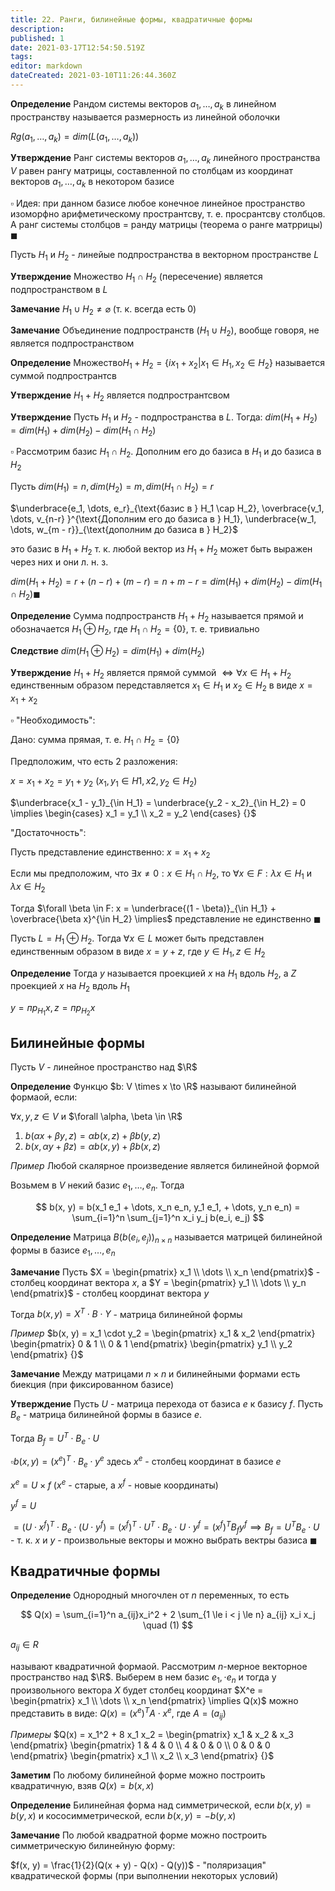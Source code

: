 ```yaml
---
title: 22. Ранги, билинейные формы, квадратичные формы
description: 
published: 1
date: 2021-03-17T12:54:50.519Z
tags: 
editor: markdown
dateCreated: 2021-03-10T11:26:44.360Z
---
```


**Определение** Рандом системы векторов $a_1, \dots, a_k$ в линейном пространству называется размерность из линейной оболочки

$Rg(a_1, \dots, a_k) = dim(L(a_1, \dots, a_k))$

**Утверждение** Ранг системы векторов $a_1, \dots, a_k$ линейного пространства $V$ равен рангу матрицы, составленной по столбцам из координат векторов $a_1, \dots, a_k$ в некотором базисе

$\square$ Идея: при данном базисе любое конечное линейное пространство изоморфно арифметическому пространтсву, т. е. просрантсву столбцов. А ранг системы столбцов $=$ ранду матрицы (теорема о ранге матррицы) $\blacksquare$

Пусть $H_1$ и $H_2$ - линейые подпространства в векторном пространстве $L$

**Утверждение** Множество $H_1 \cap H_2$ (пересечение) является подпространством в $L$

**Замечание** $H_1 \cup H_2 \not= \varnothing$ (т. к. всегда есть $0$)

**Замечание** Объединение подпространств ($H_1 \cup H_2$), вообще говоря, не является подпространством

**Определение** Множество$H_1 + H_2 = \{ix_1 + x_2 | x_1 \in H_1, x_2 \in H_2\}$ называется суммой подпространтсв

**Утверждение** $H_1 + H_2$ является подпространтсвом

**Утверждение** Пусть $H_1$ и $H_2$ - подпространства в $L$. Тогда: $dim(H_1 + H_2) = dim(H_1) + dim(H_2) - dim(H_1 \cap H_2)$

$\square$ Рассмотрим базис $H_1 \cap H_2$. Дополним его до базиса в $H_1$ и до базиса в $H_2$

Пусть $dim(H_1) = n, dim(H_2) = m, dim(H_1 \cap H_2) = r$

$\underbrace{e_1, \dots, e_r}_{\text{базис в } H_1 \cap H_2}, \overbrace{v_1, \dots, v_{n-r} }^{\text{Дополним его до базиса в } H_1}, \underbrace{w_1, \dots, w_{m - r}}_{\text{дополним до базиса в } H_2}$ 

это базис в $H_1 + H_2$ т. к. любой вектор из $H_1 + H_2$ может быть выражен через них и они л. н. з.

$dim(H_1 + H_2) = r + (n - r) + (m - r) = n + m - r = dim(H_1) + dim(H_2) - dim(H_1 \cap H_2) \blacksquare$

**Определение** Сумма подпространств $H_1 + H_2$ называется прямой и обозначается $H_1 \oplus H_2$, где $H_1 \cap H_2 = \{0\}$, т. е. тривиально

**Следствие** $dim(H_1 \oplus H_2) = dim(H_1) + dim(H_2)$

**Утверждение** $H_1 + H_2$ является прямой суммой $\iff \forall x \in H_1 + H_2$ единственным образом передставляется $x_1 \in H_1$ и $x_2 \in H_2$ в виде $x = x_1 + x_2$

$\square$ "Необходимость":

Дано: сумма прямая, т. е. $H_1 \cap H_2 = \{0\} {}$

Предположим, что есть 2 разложения:

$x = x_1 + x_2 = y_1 + y_2$ ($x_1, y_1 \in H1, x2, y_2 \in H_2$)

$\underbrace{x_1 - y_1}_{\in H_1} = \underbrace{y_2 - x_2}_{\in H_2} = 0 \implies \begin{cases}
x_1 = y_1 \\
x_2 = y_2
\end{cases} {}$

"Достаточность":

Пусть представление единственно: $x = x_1 + x_2$

Если мы предположим, что $\exists x \not= 0: x \in H_1 \cap H_2$, то $\forall x \in F: \lambda x \in H_1$ и $\lambda x \in H_2$

Тогда $\forall \beta \in F: x = \underbrace{(1 - \beta)}_{\in H_1} + \overbrace{\beta x}^{\in H_2} \implies$ представление не единственно $\blacksquare$

Пусть $L = H_1 \oplus H_2$. Тогда $\forall x \in L$ может быть представлен единственным образом в виде $x = y + z$, где $y \in H_1, z \in H_2$

**Определение** Тогда $y$ называется проекцией $x$ на $H_1$ вдоль $H_2$, а $Z$ проекцией $x$ на $H_2$ вдоль $H_1$

$y = пр_{H_1} x, z = пр_{H_2} x$

## Билинейные формы

Пусть $V$ - линейное пространство над $\R$

**Определение** Функцю $b: V \times x \to \R$ называют билинейной формаой, если:

$\forall x, y, z \in V$ и $\forall \alpha, \beta \in \R$
1. $b(\alpha x + \beta y, z) = \alpha b(x, z) + \beta b(y, z)$
2. $b(x, \alpha y + \beta z) = \alpha b(x, y) + \beta b(x, z)$

*Пример* Любой скалярное произведение является билинейной формой

Возьмем в $V$ некий базис $e_1, \dots, e_n$. Тогда

$$
b(x, y) = b(x_1 e_1 + \dots, x_n e_n, y_1 e_1, + \dots, y_n e_n) = \sum_{i=1}^n \sum_{j=1}^n x_i y_j b(e_i, e_j)
$$

**Определение** Матрица $B(b(e_i, e_j))_{n \times n}$ называется матрицей билинейной формы в базисе $e_1, \dots, e_n$

**Замечание** Пусть $X = \begin{pmatrix}
x_1 \\
\dots \\
x_n
\end{pmatrix}$ - столбец координат вектора $x$, а $Y = \begin{pmatrix}
y_1 \\
\dots \\
y_n
\end{pmatrix}$ - столбец координат вектора $y$

Тогда $b(x, y) = X^T \cdot B \cdot Y$ - матрица билинейной формы

*Пример* $b(x, y) = x_1 \cdot y_2 = \begin{pmatrix}
x_1 & x_2
\end{pmatrix} \begin{pmatrix}
0 & 1 \\
0 & 1
\end{pmatrix} \begin{pmatrix}
y_1 \\
y_2
\end{pmatrix} {}$

**Замечание** Между матрицами $n \times n$ и билинейными формами есть биекция (при фиксированном базисе)

**Утверждение** Пусть $U$ - матрица перехода от базиса $e$ к базису $f$. Пусть $B_е$ - матрица билинейной формы в базисе $e$.

Тогда $B_f = U^T \cdot B_e \cdot U$

$\square b(x, y) = (x^e)^T \cdot B_e \cdot y^e$ здесь $x^e$ - столбец координат в базисе $e$

$x^e = U \times f$ ($x^e$ - старые, а $x^f$ - новые координаты)

$y^f = U$

$= (U \cdot x^f)^T \cdot B_e \cdot (U \cdot y^f) = (x^f)^T \cdot U^T \cdot B_e \cdot U \cdot y^f = (x^f)^T B_f y^f \implies B_f = U^T B_e \cdot U$ - т. к. $x$ и $y$ - произвольные векторы и можно выбрать вектры базиса $\blacksquare$

## Квадратичные формы

**Определение** Однородный многочлен от $n$ переменных, то есть

$$
Q(x) = \sum_{i=1}^n a_{ij}x_i^2 + 2 \sum_{1 \le i < j \le n} a_{ij} x_i x_j \quad (1)
$$

$a_{ij} \in R$

называют квадратичной формаой. Рассмотрим $n$-мерное векторное пространство над $\R$. Выберем в нем базис $e_1, \cdot e_n$ и тогда у произвольного вектора $X$ будет столбец координат $X^e = \begin{pmatrix}
x_1 \\
\dots \\
x_n
\end{pmatrix} \implies Q(x)$ можно представить в виде: $Q(x) = (x^e)^T A \cdot x^e$, где $A = (a_{ij})$

*Примеры* $Q(x) = x_1^2 + 8 x_1 x_2 = \begin{pmatrix}
x_1 & x_2 & x_3
\end{pmatrix} \begin{pmatrix}
1 & 4 & 0 \\
4 & 0 & 0 \\
0 & 0 & 0
\end{pmatrix} \begin{pmatrix}
x_1 \\
x_2 \\
x_3
\end{pmatrix} {}$

**Заметим** По любому билинейной форме можно построить квадратичную, взяв $Q(x) = b(x, x)$

**Определение** Билинейная форма над симметрической, если $b(x, y) = b(y, x)$ и кососимметрической, если $b(x, y) = -b(y, x)$

**Замечание** По любой квадратной форме можно построить симметрическую билинейную форму:

$f(x, y) = \frac{1}{2}(Q(x + y) - Q(x) - Q(y))$ - "поляризация" квадратической формы (при выполнении некоторых условий)

